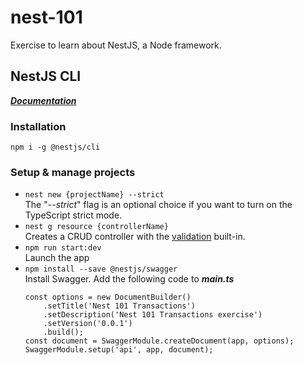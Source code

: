 # nest-101
Exercise to learn about NestJS, a Node framework.

## NestJS CLI
[***Documentation***](https://docs.nestjs.com/cli/overview)

### Installation
`npm i -g @nestjs/cli`

### Setup & manage projects
* `nest new {projectName} --strict`  
    The "*--strict*" flag is an optional choice if you want to turn on the TypeScript strict mode.
* `nest g resource {controllerName}`  
    Creates a CRUD controller with the [validation](https://docs.nestjs.com/techniques/validation) built-in.
* `npm run start:dev`  
    Launch the app
* `npm install --save @nestjs/swagger`  
    Install Swagger. Add the following code to **_main.ts_**
    ```
    const options = new DocumentBuilder()
        .setTitle('Nest 101 Transactions')
        .setDescription('Nest 101 Transactions exercise')
        .setVersion('0.0.1')
        .build();
    const document = SwaggerModule.createDocument(app, options);
    SwaggerModule.setup('api', app, document);
    ```
